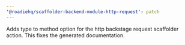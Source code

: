 ```yaml
---
'@roadiehq/scaffolder-backend-module-http-request': patch
---
```


Adds type to method option for the http backstage request scaffolder action. This fixes the generated documentation.
